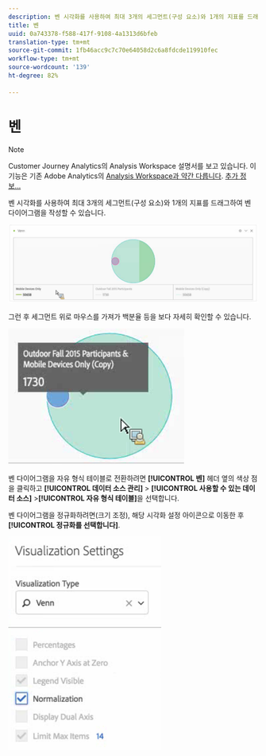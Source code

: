 ```yaml
---
description: 벤 시각화를 사용하여 최대 3개의 세그먼트(구성 요소)와 1개의 지표를 드래그하여 벤 다이어그램을 작성할 수 있습니다.
title: 벤
uuid: 0a743378-f588-417f-9108-4a1313d6bfeb
translation-type: tm+mt
source-git-commit: 1fb46acc9c7c70e64058d2c6a8fdcde119910fec
workflow-type: tm+mt
source-wordcount: '139'
ht-degree: 82%

---
```



# 벤

>[!NOTE]
>
>Customer Journey Analytics의 Analysis Workspace 설명서를 보고 있습니다. 이 기능은 기존 Adobe Analytics의 [Analysis Workspace과 약간 다릅니다](https://docs.adobe.com/content/help/ko-KR/analytics/analyze/analysis-workspace/home.html). [추가 정보...](/help/getting-started/cja-aa.md)

벤 시각화를 사용하여 최대 3개의 세그먼트(구성 요소)와 1개의 지표를 드래그하여 벤 다이어그램을 작성할 수 있습니다.

![](assets/venn.png)

그런 후 세그먼트 위로 마우스를 가져가 백분율 등을 보다 자세히 확인할 수 있습니다.

![](assets/venn_hover.png)

벤 다이어그램을 자유 형식 테이블로 전환하려면 **[!UICONTROL 벤]** 헤더 옆의 색상 점을 클릭하고 **[!UICONTROL 데이터 소스 관리]** > **[!UICONTROL 사용할 수 있는 데이터 소스]** >**[!UICONTROL 자유 형식 테이블]**&#x200B;을 선택합니다.

벤 다이어그램을 정규화하려면(크기 조정), 해당 시각화 설정 아이콘으로 이동한 후 **[!UICONTROL 정규화를 선택합니다]**.

![](assets/normalization.png)

